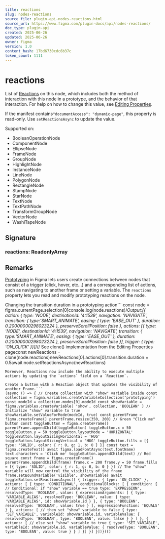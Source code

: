 ```yaml
---
title: reactions
slug: nodes-reactions
source_file: plugin-api-nodes-reactions.html
source_url: https://www.figma.com/plugin-docs/api/nodes-reactions/
doc_type: plugin-api
created: 2025-06-26
updated: 2025-06-26
owner: figma
version: 1.0
content_hash: 17bd6730cdc6b37c
token_count: 1111
---
```

# reactions

List of [Reactions](/plugin-docs/api/Reaction/) on this node, which includes both the method of interaction with this node in a prototype, and the behavior of that interaction. For help on how to change this value, see [Editing Properties](/plugin-docs/editing-properties/).

If the manifest contains`"documentAccess": "dynamic-page"`, this property is read-only. Use `setReactionsAsync` to update the value.

 Supported on:

- BooleanOperationNode
- ComponentNode
- EllipseNode
- FrameNode
- GroupNode
- HighlightNode
- InstanceNode
- LineNode
- PolygonNode
- RectangleNode
- StampNode
- StarNode
- TextNode
- TextPathNode
- TransformGroupNode
- VectorNode
- WashiTapeNode

## Signature

### reactions: ReadonlyArray

## Remarks

[Prototyping](https://help.figma.com/hc/en-us/articles/360040314193-Guide-to-prototyping-in-Figma) in Figma lets users create connections between nodes that consist of a trigger (click, hover, etc...) and a corresponding list of actions, such as navigating to another frame or setting a variable. The `reactions` property lets you read and modify prototyping reactions on the node.

Changing the transition duration in a prototyping action```
const node = figma.currentPage.selection[0]console.log(node.reactions)/*Output:[{ action: { type: 'NODE', destinationId: '4:1539', navigation: 'NAVIGATE', transition: { type:'SMART_ANIMATE', easing: { type: 'EASE_OUT' }, duration: 0.20000000298023224 }, preserveScrollPosition: false }, actions: [{ type: 'NODE', destinationId: '4:1539', navigation: 'NAVIGATE', transition: { type:'SMART_ANIMATE', easing: { type: 'EASE_OUT' }, duration: 0.20000000298023224 }, preserveScrollPosition: false }], trigger: { type: 'ON_CLICK' }}]*/// See clone() implementation from the Editing Properties pageconst newReactions = clone(node.reactions)newReactions[0].actions[0].transition.duration = 0.5await node.setReactionsAsync(newReactions)
```It is also possible to add Advanced Prototyping action types through the Plugin API: [Set Variable](https://help.figma.com/hc/en-us/articles/14506587589399-Use-variables-in-prototypes) and [Conditional](https://help.figma.com/hc/en-us/articles/15253220891799-Multiple-actions-and-conditionals).
Moreover, Reactions now include the ability to execute multiple actions by updating the `actions` field on a `Reaction`.

Create a button with a Reaction object that updates the visibility of another Frame.```
(async () => { // Create collection with "show" variable inside const collection = figma.variables.createVariableCollection('prototyping') const modeId = collection.modes[0].modeId const showVariable = figma.variables.createVariable( 'show', collection, 'BOOLEAN' ) // Initialize "show" variable to true showVariable.setValueForMode(modeId, true) const parentFrame = figma.createFrame() parentFrame.resize(350, 200) // Green "Click me" button const toggleButton = figma.createFrame() parentFrame.appendChild(toggleButton) toggleButton.x = 50 toggleButton.y = 50 toggleButton.layoutMode = 'HORIZONTAL' toggleButton.layoutSizingHorizontal = 'HUG' toggleButton.layoutSizingVertical = 'HUG' toggleButton.fills = [{ type: 'SOLID', color: { r: 0, g: 1, b: 0 } }] const text = figma.createText() await figma.loadFontAsync(text.fontName) text.characters = 'Click me' toggleButton.appendChild(text) // Red square const frame = figma.createFrame() parentFrame.appendChild(frame) frame.x = 200 frame.y = 50 frame.fills = [{ type: 'SOLID', color: { r: 1, g: 0, b: 0 } }] // The "show" variable will now control the visibility of the frame frame.setBoundVariable('visible', showVariable) await toggleButton.setReactionsAsync([ { trigger: { type: 'ON_CLICK' }, actions: [ { type: 'CONDITIONAL', conditionalBlocks: [ { condition: { // Conditional: if "show" variable == true type: 'EXPRESSION', resolvedType: 'BOOLEAN', value: { expressionArguments: [ { type: 'VARIABLE_ALIAS', resolvedType: 'BOOLEAN', value: { type: 'VARIABLE_ALIAS', id: showVariable.id } }, { type: 'BOOLEAN', resolvedType: 'BOOLEAN', value: true } ], expressionFunction: 'EQUALS' } }, actions: [ // then set "show" variable to false { type: 'SET_VARIABLE', variableId: showVariable.id, variableValue: { resolvedType: 'BOOLEAN', type: 'BOOLEAN', value: false } } ] }, { actions: [ // else set "show" variable to true { type: 'SET_VARIABLE', variableId: showVariable.id, variableValue: { resolvedType: 'BOOLEAN', type: 'BOOLEAN', value: true } } ] }] }] }])})()
```
